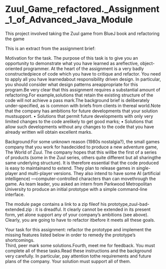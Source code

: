 # Zuul_Game_refactored._Assignment_1_of_Advanced_Java_Module
This project involved taking the Zuul game from BlueJ book and refactoring the game 


This is an extract from the assignment brief:


Motivation for the task. The purpose of this task is to give you an opportunity to demonstrate what you have learned as areflective, 
object-oriented programmer. At the heart of the assignment is a very badly constructedpiece of code which you have to critique and refactor. 
You need to apply all you have learnedabout responsibility driven design.  In particular, you should consider what design patterns areappropriate 
for this program.Be very clear that this assignment requires a substantial amount of refactoring.For example,solutions that retain the
existing structure of the code will not achieve a pass mark.The background brief is deliberately under-specified, as is common with briefs
from clients in thereal world.Note that the company has ambitions for future developments that your solution mustsupport.
•  Solutions that permit future developments with only very limited changes to the code arelikely to get good marks;
•  Solutions  that  allow  such  developments without  any  changes  to  the  code  that  you  have already written will obtain excellent marks.

Background:For some unknown reason (1980s nostalgia?), the small games company that you work for hasdecided to produce a new adventure game,
The World of Zuul. The company hopes that this willbe the first of a series of products (some in the Zuul series, others quite different but 
all sharingthe same underlying structure). It is therefore essential that the code produced is easy to maintainand to extend.  They plan to
release games in single-player and multi-player versions.  They also intend to have some AI (artificial intelligence) —computer-controlled
characters than can movethrough the game. As team leader, you asked an intern from Parkwood Metropolitan University to produce an initial prototype
with a simple command-line interface. 

The module page contains a link to a zip fileof his prototype,zuul-bad-extended.zip :  it is dreadful.  It clearly cannot be extended in its present form, yet alone support
any of your company’s ambitions (see above). Clearly, you are going to have to refactor itbefore it meets all these goals.

Your task for this assignment: refactor the prototype and implement the missing features listed below in order to remedy the prototype’s shortcomings.  
Third, peer mark some solutions.Fourth, meet me for feedback. 
You must complete all of these tasks.Read these instructions and the background very carefully. 
In particular, pay attention tothe requirements and future plans of the company. Your solution must support all of them.
